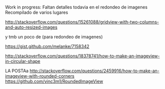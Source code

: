Work in progress: Faltan detalles todavia en el redondeo de imagenes
Recompilado de varios lugares

http://stackoverflow.com/questions/15261088/gridview-with-two-columns-and-auto-resized-images

y tmb un poco de (para redondeo de imagenes)

https://gist.github.com/melanke/7158342

http://stackoverflow.com/questions/18378741/how-to-make-an-imageview-in-circular-shape

LA POSTAa
http://stackoverflow.com/questions/2459916/how-to-make-an-imageview-with-rounded-corners
https://github.com/vinc3m1/RoundedImageView
